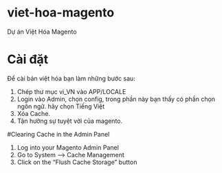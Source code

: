 # viet-hoa-magento
Dự án Việt Hóa Magento

# Cài đặt
Để cài bản việt hóa bạn làm những bước sau:

1. Chép thư mục vi_VN vào APP/LOCALE
2. Login vào Admin, chọn config, trong phần này bạn thấy có phần chọn ngôn ngữ. hãy chọn Tiếng Việt
3. Xóa Cache.
4. Tận hưởng sự tuyệt vời của magento. 

#Clearing Cache in the Admin Panel
1. Log into your Magento Admin Panel
2. Go to System --> Cache Management
3. Click on the “Flush Cache Storage” button
